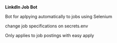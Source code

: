 **LinkdIn Job Bot**

Bot for aplpying automatically to jobs using Selenium 

change job specifications on secrets.env

Only applies to job postings with easy apply 